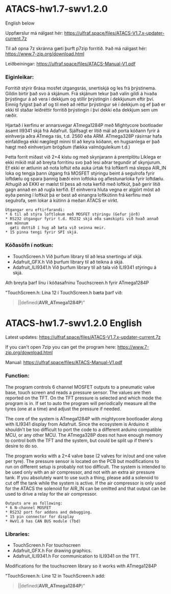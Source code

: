 # ATACS-hw1.7-swv1.2.0
English below

Uppfærslur má nálgast hér: https://ulfraf.space/files/ATACS-V1.7.x-updater-current.7z

Til að opna 7z skránna gæti þurft p7zip forritið. Það má nálgast hér: https://www.7-zip.org/download.html

Leiðbeiningar: https://ulfraf.space/files/ATACS-Manual-V1.pdf


### Eiginleikar:

Forritið stýrir 6rása mosfet útgangsrás, snertiskjá og les frá þrýstinema. Gildin birtir það svo á skjánum.
Frá skjánum tekur það valin gildi á hvaða þrýstingur á að vera í dekkjum og stillir þrýstingin í dekkjunum eftir því. Einnig fylgist það af og til með
að réttur þrýstingur sé í dekkjum og ef það er ekki til staðar leiðréttir forritið
þrýstingin í því dekki eða dekkjum sem um ræðir.

Hjartað í kerfinu er annarsvegar ATmega1284P með Mightycore bootloader ásamt II9341 skjá frá Adafruit. Sjálfsagt er lítið mál að porta kóðann fyrir á einhverja aðra ATmega rás, t.d. 2560 eða ARM. ATmega328P rásirnar hafa einfaldlega ekki nægilegt minni til að keyra kóðann, en hugsanlega er það hægt með einhverjum brögðum (fækka valmöguleikum t.d.)

Þetta forrit miðast við 2+4 kistu og með skynjarann á prentplötu
Líklega er ekki mikið mál að breyta forritinu svo það lesi aðrar
tegundir af skynjurum. Ef ekki er ætlunin að nota loftút eða auka úrtak frá
loftkerfi má sleppa AIR_IN loka og tengja þann útgang frá MOSFET stýringu beint
á segulrofa fyrir loftdælu og spara þannig bæði einn loftloka og aflestunarloka
fyrir loftdælu. Athugið að EKKI er mælst til þess að nota kerfið með loftkút, það gerir lítið gagn
annað en að rugla kerfið. Ef einhverra hluta vegna er algjört möst að eyða pening í loftkút þá er best
að einangra loftkútinn frá kerfinu með segulrofa, sem lokar á kútinn á meðan ATACS er virkt.

    Útgangar eru eftirfarandi:
    * 6 til að stýra loftlokum með MOSFET stýringu (Gefur jörð)
    * RS232 útgangur fyrir t.d. RS232 skjá eða samskipti við hvað annað sem mönnum
      gæti dottið í hug að bæta við seinna meir.
    * 15 pinna tengi fyrir SPI skjá.

### Kóðasöfn í notkun:
* TouchScreen.h  Við þurfum library til að lesa snertingu af skjá.
* Adafruit_GFX.h  Við þurfum library til að teikna á skjá.
* Adafruit_ILI9341.h  Við þurfum library til að tala við ILI9341 stýringu á skjá.


Ath breyta þarf línu í kóðasafninu Touchscreen.h fyrir ATmega1284P

"TouchScreen.h: Lína 12 í TouchScreen.h bæta þarf við:
>||defined(__AVR_ATmega1284P__)"

# ATACS-hw1.7-swv1.2.0 English
 
Latest updates: https://ulfraf.space/files/ATACS-V1.7.x-updater-current.7z

If you can't open 7zip you can get the program here: https://www.7-zip.org/download.html

Manual: https://ulfraf.space/files/ATACS-Manual-V1.pdf


### Function:

The program controls 6 channel MOSFET outputs to a pneumatic valve base, touch screen and reads a pressure sensor. 
The values are then reported on the TFT. On the TFT pressure is selected and which mode the program is in.
If set to auto the program will periodically measure all the tyres (one at a time) and adjust the pressure if needed.

The core of the system is ATmega1284P with mightycore bootloader along with ILI9341 display from Adafruit. Since the 
ecosystem is Arduino it shouldn't be too difficult to port the code to a different arduino compatible MCU, or any other MCU.
The ATmega328P does not have enough memory to control both the TFT and the system, but could be split up if there's desire to do so.

The program works with a 2+4 valve base (2 valves for in/out and one valve per tyre).
The pressure sensor is located on the PCB but modifications to run on different setup is probably not too difficult.
The system is intended to be used only with an air compressor, and not with an extra air pressure tank. If you absolutely want
to use such a thing, please add a solenoid to cut off the tank while the system is active. If the air compressor is only used for the
ATACS the solenoid for AIR_IN can be omitted and that output can be used to drive a relay for the air compressor.

    Outputs are as following:
    * 6 N-channel MOSFET
    * RS232 port for addons and debugging.
    * 15 pin connector for display
    * HwV1.8 has CAN BUS module (Tbd)

### Libraries:
* TouchScreen.h  For touchscreen
* Adafruit_GFX.h  For drawing graphics.
* Adafruit_ILI9341.h  For communication to ILI9341 on the TFT.


Modifications for the touchscreen library so it works with ATmega1284P

"TouchScreen.h: Line 12 in TouchScreen.h add:
>||defined(__AVR_ATmega1284P__)"
